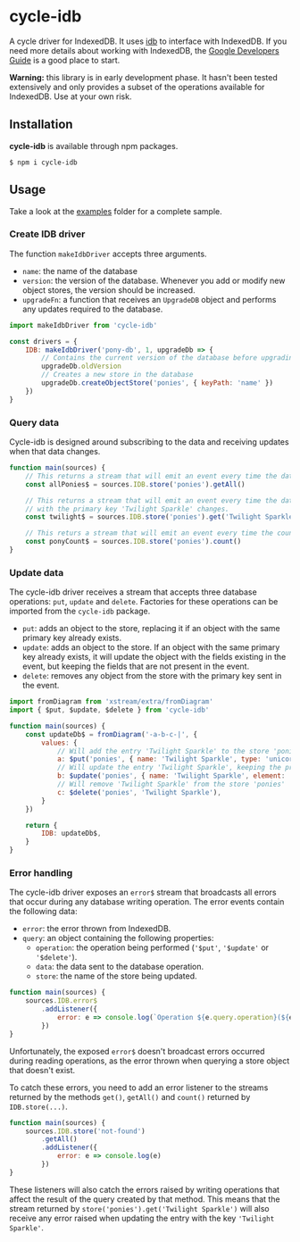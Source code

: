 # cycle-idb
A cycle driver for IndexedDB. It uses [idb](https://github.com/jakearchibald/idb) to interface with IndexedDB. If you need more details about working with IndexedDB, the [Google Developers Guide](https://developers.google.com/web/ilt/pwa/working-with-indexeddb) is a good place to start.

**Warning:** this library is in early development phase. It hasn't been tested extensively and only provides a subset of the operations available for IndexedDB. Use at your own risk.

## Installation

**cycle-idb** is available through npm packages.
```shell
$ npm i cycle-idb
```

## Usage

Take a look at the [examples](examples) folder for a complete sample.

### Create IDB driver

The function `makeIdbDriver` accepts three arguments.
- `name`: the name of the database
- `version`: the version of the database. Whenever you add or modify new object stores, the version should be increased.
- `upgradeFn`: a function that receives an `UpgradeDB` object and performs any updates required to the database.

```javascript
import makeIdbDriver from 'cycle-idb'

const drivers = {
    IDB: makeIdbDriver('pony-db', 1, upgradeDb => {
        // Contains the current version of the database before upgrading
        upgradeDb.oldVersion
        // Creates a new store in the database
        upgradeDb.createObjectStore('ponies', { keyPath: 'name' })
    })
}
```

### Query data

Cycle-idb is designed around subscribing to the data and receiving updates when that data changes.

```javascript
function main(sources) {
    // This returns a stream that will emit an event every time the data in the 'ponies' store changes.
    const allPonies$ = sources.IDB.store('ponies').getAll()

    // This returns a stream that will emit an event every time the data in the 'ponies' store
    // with the primary key 'Twilight Sparkle' changes.
    const twilight$ = sources.IDB.store('ponies').get('Twilight Sparkle')

    // This returs a stream that will emit an event every time the count of objects in the 'ponies' store changes.
    const ponyCount$ = sources.IDB.store('ponies').count()
}
```

### Update data

The cycle-idb driver receives a stream that accepts three database operations: `put`, `update` and `delete`. Factories for these operations can be imported from the `cycle-idb` package.

- `put`: adds an object to the store, replacing it if an object with the same primary key already exists.
- `update`: adds an object to the store. If an object with the same primary key already exists, it will update the object with the fields existing in the event, but keeping the fields that are not present in the event.
- `delete`: removes any object from the store with the primary key sent in the event.

```javascript
import fromDiagram from 'xstream/extra/fromDiagram'
import { $put, $update, $delete } from 'cycle-idb'

function main(sources) {
    const updateDb$ = fromDiagram('-a-b-c-|', {
        values: {
            // Will add the entry 'Twilight Sparkle' to the store 'ponies'
            a: $put('ponies', { name: 'Twilight Sparkle', type: 'unicorn' }),
            // Will update the entry 'Twilight Sparkle', keeping the previous property 'type'
            b: $update('ponies', { name: 'Twilight Sparkle', element: 'magic' }),
            // Will remove 'Twilight Sparkle' from the store 'ponies'
            c: $delete('ponies', 'Twilight Sparkle'),
        }
    })

    return {
        IDB: updateDb$,
    }
}
```

### Error handling

The cycle-idb driver exposes an `error$` stream that broadcasts all errors that occur during any database writing operation. The error events contain the following data:
- `error`: the error thrown from IndexedDB.
- `query`: an object containing the following properties:
  - `operation`: the operation being performed (`'$put'`, `'$update'` or `'$delete'`).
  - `data`: the data sent to the database operation.
  - `store`: the name of the store being updated.

```javascript
function main(sources) {
    sources.IDB.error$
        .addListener({
            error: e => console.log(`Operation ${e.query.operation}(${e.query.data}) on store ${e.store} failed.`)
        })
}
```

Unfortunately, the exposed `error$` doesn't broadcast errors occurred during reading operations, as the error thrown when querying a store object that doesn't exist.

To catch these errors, you need to add an error listener to the streams returned by the methods `get()`, `getAll()` and `count()` returned by `IDB.store(...)`.

```javascript
function main(sources) {
    sources.IDB.store('not-found')
        .getAll()
        .addListener({
            error: e => console.log(e)
        })
}
```

These listeners will also catch the errors raised by writing operations that affect the result of the query created by that method. This means that the stream returned by `store('ponies').get('Twilight Sparkle')` will also receive any error raised when updating the entry with the key `'Twilight Sparkle'`.
